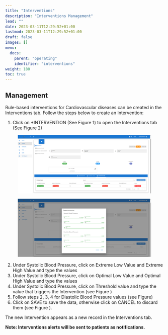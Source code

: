```yaml
---
title: "Interventions"
description: "Interventions Management"
lead: ""
date: 2023-03-11T12:29:52+01:00
lastmod: 2023-03-11T12:29:52+01:00
draft: false
images: []
menu:
  docs:
    parent: "operating"
    identifier: "interventions"
weight: 180
toc: true
---
```


## Management

Rule-based interventions for Cardiovascular diseases can be created in the Interventions tab. Follow the steps below to create an Intervention:

1.	Click on +INTERVENTION (See Figure 1) to open the Interventions tab (See Figure 2)

<figure id="Pic_1" >
<img src="..\interventions\Images\Pic_1.png" alt="Figure 1">
<figcaption style="text-align:center"></figcaption>
</figure>

<figure id="Pic_2" >
<img src="..\interventions\Images\Pic_2.png" alt="Figure 2">
<figcaption style="text-align:center"></figcaption>
</figure>

2.	Under Systolic Blood Pressure, click on Extreme Low Value and Extreme High Value and type the values
3.	Under Systolic Blood Pressure, click on Optimal Low Value and Optimal High Value and type the values 
4.	Under Systolic Blood Pressure, click on Threshold value and type the value that triggers the Intervention 
    (see Figure ) 
5.	Follow steps 2, 3, 4 for Diastolic Blood Pressure values (see Figure)
6.	Click on SAVE to save the data, otherwise click on CANCEL to discard them  (see Figure ).

The new Intervention appears as a new record in the Interventions tab.

**Note: Interventions alerts will be sent to patients as notifications.**